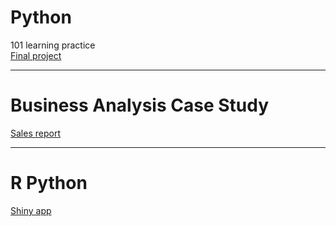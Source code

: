 # Python
101 learning practice  
[Final project](https://github.com/ankur715/web/tree/master/hiring)

---
# Business Analysis Case Study
[Sales report](https://github.com/ankur715/python_R_businessanalytics/tree/master/business_analytics)

---
# R Python 
[Shiny app](https://github.com/ankur715/python_R_businessanalytics/tree/master/R_python)
